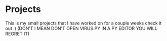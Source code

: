 # Projects
This is my small projects that I have worked on for a couple weeks check it out :)
(DON'T I MEAN DON'T OPEN VIRUS.PY IN A PY EDITOR YOU WILL REGRET IT)
